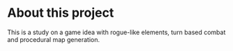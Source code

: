 # About this project

This is a study on a game idea with rogue-like elements, turn based combat and procedural map generation.
